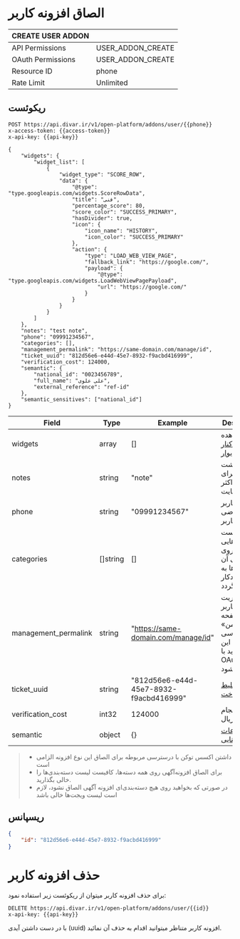 # الصاق افزونه کاربر

| CREATE USER ADDON |                   |
|-------------------|-------------------|
| API Permissions   | USER_ADDON_CREATE |
| OAuth Permissions | USER_ADDON_CREATE |
| Resource ID       | phone             |
| Rate Limit        | Unlimited         |


## ریکوئست

```http request
POST https://api.divar.ir/v1/open-platform/addons/user/{{phone}}
x-access-token: {{access-token}}
x-api-key: {{api-key}}

{
    "widgets": {
        "widget_list": [
            {
                "widget_type": "SCORE_ROW",
                "data": {
                    "@type": "type.googleapis.com/widgets.ScoreRowData",
                    "title": "فنی",
                    "percentage_score": 80,
                    "score_color": "SUCCESS_PRIMARY",
                    "hasDivider": true,
                    "icon": {
                        "icon_name": "HISTORY",
                        "icon_color": "SUCCESS_PRIMARY"
                    },
                    "action": {
                        "type": "LOAD_WEB_VIEW_PAGE",
                        "fallback_link": "https://google.com/",
                        "payload": {
                            "@type": "type.googleapis.com/widgets.LoadWebViewPagePayload",
                            "url": "https://google.com/"
                        }
                    }
                }
            }
        ]
    },
    "notes": "test note",
    "phone": "09991234567",
    "categories": [],
    "management_permalink": "https://same-domain.com/manage/id",
    "ticket_uuid": "812d56e6-e44d-45e7-8932-f9acbd416999",
    "verification_cost": 124000,
    "semantic": {
        "national_id": "0023456789",
        "full_name": "علی علوی",
        "external_reference": "ref-id"
    },
    "semantic_sensitives": ["national_id"]
}
```

| Field                | Type     | Example                                | Description                                                                                             |
|----------------------|----------|----------------------------------------|---------------------------------------------------------------------------------------------------------|
| widgets              | array    | []                                     | مشاهده [ویجت‌های کنار دیوار](../widgets)                                                                |
| notes                | string   | "note"                                 | یادداشت دلخواه برای شما حداکثر یک کیلوبایت                                                              |
| phone                | string   | "09991234567"                          | آیدی کاربر متقاضی افزونه کاربر                                                                          |
| categories           | []string | []                                     | لیست دسته‌بندی‌هایی که افزونه روی آگهی‌های آن دسته‌ها به شکل خودکار الصاق گردد                          |
| management_permalink | string   | "https://same-domain.com/manage/id"    | لینک مدیریت افزونه کاربر که از صفحه «دیوار من» قابل دسترسی خواهد بود. این صفحه باید با OAuth محافظت شود |
| ticket_uuid          | string   | "812d56e6-e44d-45e7-8932-f9acbd416999" | مشاهده [بلیط پرداخت](../payment-ticket)                                                                 |
| verification_cost    | int32    | 124000                                 | هزینه انجام خدمت به ریال                                                                                |
| semantic             | object   | {}                                     | [اطلاعات معنایی](semantic.md)                                                                           |

> - داشتن اکسس توکن با درسترسی مربوطه برای الصاق این نوع افزونه الزامی است
> - برای الصاق افزونه‌آگهی روی همه دسته‌ها، کافیست لیست دسته‌بندی‌ها را خالی بگذارید.
> - در صورتی که بخواهید روی هیچ دسته‌بندی‌ای افزونه آگهی الصاق نشود، لازم است لیست ویجت‌ها خالی باشد

## ریسپانس

```json
{
    "id": "812d56e6-e44d-45e7-8932-f9acbd416999"
}
```

# حذف افزونه کاربر

برای حذف افزونه کاربر میتوان از ریکوئست زیر استفاده نمود:

```http request
DELETE https://api.divar.ir/v1/open-platform/addons/user/{{id}}
x-api-key: {{api-key}}
```

با در دست داشتن آیدی (uuid) افزونه کاربر متناظر میتوانید اقدام به حذف آن نمائید.
